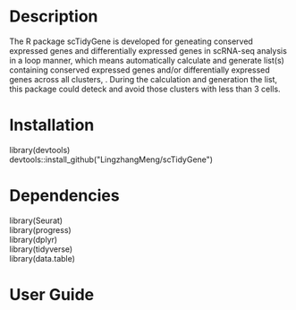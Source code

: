# Description
The R package scTidyGene is developed for geneating conserved expressed genes and differentially expressed genes in scRNA-seq analysis in 
a loop manner, which means automatically calculate and generate list(s) containing conserved expressed genes and/or differentially expressed genes across all clusters, 
. During the calculation and generation the list, this package could deteck and avoid those clusters with less than 3 cells.

# Installation
library(devtools) </br>
devtools::install_github("LingzhangMeng/scTidyGene")

# Dependencies
library(Seurat) </br>
library(progress) </br>
library(dplyr) </br>
library(tidyverse) </br>
library(data.table) </br>

# User Guide
